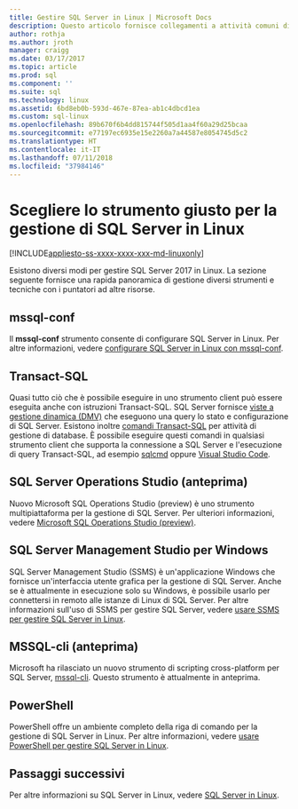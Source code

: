 ```yaml
---
title: Gestire SQL Server in Linux | Microsoft Docs
description: Questo articolo fornisce collegamenti a attività comuni di gestione e strumenti per SQL Server in esecuzione su Linux.
author: rothja
ms.author: jroth
manager: craigg
ms.date: 03/17/2017
ms.topic: article
ms.prod: sql
ms.component: ''
ms.suite: sql
ms.technology: linux
ms.assetid: 6bd8eb0b-593d-467e-87ea-ab1c4dbcd1ea
ms.custom: sql-linux
ms.openlocfilehash: 89b670f6b4dd815744f505d1aa4f60a29d25bcaa
ms.sourcegitcommit: e77197ec6935e15e2260a7a44587e8054745d5c2
ms.translationtype: HT
ms.contentlocale: it-IT
ms.lasthandoff: 07/11/2018
ms.locfileid: "37984146"
---
```

# <a name="choose-the-right-tool-to-manage-sql-server-on-linux"></a>Scegliere lo strumento giusto per la gestione di SQL Server in Linux

[!INCLUDE[appliesto-ss-xxxx-xxxx-xxx-md-linuxonly](../includes/appliesto-ss-xxxx-xxxx-xxx-md-linuxonly.md)]

Esistono diversi modi per gestire SQL Server 2017 in Linux. La sezione seguente fornisce una rapida panoramica di gestione diversi strumenti e tecniche con i puntatori ad altre risorse.

## <a name="mssql-conf"></a>mssql-conf 
Il **mssql-conf** strumento consente di configurare SQL Server in Linux. Per altre informazioni, vedere [configurare SQL Server in Linux con mssql-conf](sql-server-linux-configure-mssql-conf.md).

## <a name="transact-sql"></a>Transact-SQL

Quasi tutto ciò che è possibile eseguire in uno strumento client può essere eseguita anche con istruzioni Transact-SQL. SQL Server fornisce [viste a gestione dinamica (DMV)](../relational-databases/system-dynamic-management-views/system-dynamic-management-views.md) che eseguono una query lo stato e configurazione di SQL Server. Esistono inoltre [comandi Transact-SQL](https://msdn.microsoft.com/library/bb510741.aspx) per attività di gestione di database. È possibile eseguire questi comandi in qualsiasi strumento client che supporta la connessione a SQL Server e l'esecuzione di query Transact-SQL, ad esempio [sqlcmd](sql-server-linux-setup-tools.md) oppure [Visual Studio Code](sql-server-linux-develop-use-vscode.md).

## <a name="sql-server-operations-studio-preview"></a>SQL Server Operations Studio (anteprima)

Nuovo Microsoft SQL Operations Studio (preview) è uno strumento multipiattaforma per la gestione di SQL Server. Per ulteriori informazioni, vedere [Microsoft SQL Operations Studio (preview)](../sql-operations-studio/what-is.md).

## <a name="sql-server-management-studio-on-windows"></a>SQL Server Management Studio per Windows

SQL Server Management Studio (SSMS) è un'applicazione Windows che fornisce un'interfaccia utente grafica per la gestione di SQL Server. Anche se è attualmente in esecuzione solo su Windows, è possibile usarlo per connettersi in remoto alle istanze di Linux di SQL Server. Per altre informazioni sull'uso di SSMS per gestire SQL Server, vedere [usare SSMS per gestire SQL Server in Linux](sql-server-linux-manage-ssms.md).

## <a name="mssql-cli-preview"></a>MSSQL-cli (anteprima)

Microsoft ha rilasciato un nuovo strumento di scripting cross-platform per SQL Server, [mssql-cli](https://blogs.technet.microsoft.com/dataplatforminsider/2017/12/12/try-mssql-cli-a-new-interactive-command-line-tool-for-sql-server/). Questo strumento è attualmente in anteprima.

## <a name="powershell"></a>PowerShell

PowerShell offre un ambiente completo della riga di comando per la gestione di SQL Server in Linux. Per altre informazioni, vedere [usare PowerShell per gestire SQL Server in Linux](sql-server-linux-manage-powershell.md).

## <a name="next-steps"></a>Passaggi successivi

Per altre informazioni su SQL Server in Linux, vedere [SQL Server in Linux](sql-server-linux-overview.md).
